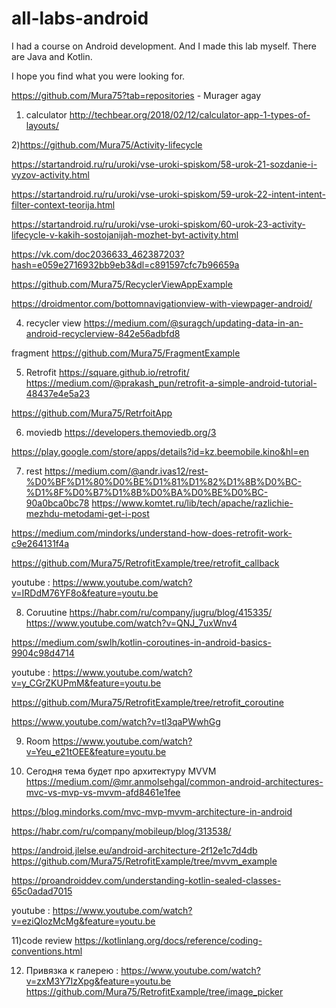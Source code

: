 # all-labs-android

I had a course on Android development. 
And I made this lab myself. 
There are Java and Kotlin.

I hope you find what you were looking for.



https://github.com/Mura75?tab=repositories   -  Murager agay 


1) calculator http://techbear.org/2018/02/12/calculator-app-1-types-of-layouts/

2)https://github.com/Mura75/Activity-lifecycle

https://startandroid.ru/ru/uroki/vse-uroki-spiskom/58-urok-21-sozdanie-i-vyzov-activity.html

https://startandroid.ru/ru/uroki/vse-uroki-spiskom/59-urok-22-intent-intent-filter-context-teorija.html

https://startandroid.ru/ru/uroki/vse-uroki-spiskom/60-urok-23-activity-lifecycle-v-kakih-sostojanijah-mozhet-byt-activity.html

https://vk.com/doc2036633_462387203?hash=e059e2716932bb9eb3&dl=c891597cfc7b96659a


https://github.com/Mura75/RecyclerViewAppExample


https://droidmentor.com/bottomnavigationview-with-viewpager-android/


4) recycler view https://medium.com/@suragch/updating-data-in-an-android-recyclerview-842e56adbfd8

fragment 
https://github.com/Mura75/FragmentExample


5) Retrofit https://square.github.io/retrofit/
https://medium.com/@prakash_pun/retrofit-a-simple-android-tutorial-48437e4e5a23

https://github.com/Mura75/RetrfoitApp

6) moviedb
https://developers.themoviedb.org/3

https://play.google.com/store/apps/details?id=kz.beemobile.kino&hl=en

7) rest https://medium.com/@andr.ivas12/rest-%D0%BF%D1%80%D0%BE%D1%81%D1%82%D1%8B%D0%BC-%D1%8F%D0%B7%D1%8B%D0%BA%D0%BE%D0%BC-90a0bca0bc78
https://www.komtet.ru/lib/tech/apache/razlichie-mezhdu-metodami-get-i-post

https://medium.com/mindorks/understand-how-does-retrofit-work-c9e264131f4a

https://github.com/Mura75/RetrofitExample/tree/retrofit_callback

youtube : https://www.youtube.com/watch?v=IRDdM76YF8o&feature=youtu.be

8) Coruutine 
https://habr.com/ru/company/jugru/blog/415335/
https://www.youtube.com/watch?v=QNJ_7uxWnv4

https://medium.com/swlh/kotlin-coroutines-in-android-basics-9904c98d4714

youtube : https://www.youtube.com/watch?v=y_CGrZKUPmM&feature=youtu.be

https://github.com/Mura75/RetrofitExample/tree/retrofit_coroutine

https://www.youtube.com/watch?v=tl3qaPWwhGg

9) Room https://www.youtube.com/watch?v=Yeu_e21tOEE&feature=youtu.be


10) Сегодня тема будет про архитектуру MVVM
https://medium.com/@mr.anmolsehgal/common-android-architectures-mvc-vs-mvp-vs-mvvm-afd8461e1fee

https://blog.mindorks.com/mvc-mvp-mvvm-architecture-in-android

https://habr.com/ru/company/mobileup/blog/313538/

https://android.jlelse.eu/android-architecture-2f12e1c7d4db
https://github.com/Mura75/RetrofitExample/tree/mvvm_example

https://proandroiddev.com/understanding-kotlin-sealed-classes-65c0adad7015

youtube : https://www.youtube.com/watch?v=eziQIozMcMg&feature=youtu.be


11)code review https://kotlinlang.org/docs/reference/coding-conventions.html

12) Привязка к галерею : https://www.youtube.com/watch?v=zxM3Y7IzXpg&feature=youtu.be
https://github.com/Mura75/RetrofitExample/tree/image_picker
